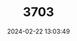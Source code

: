 ---
title: "3703"
category: "Cambarus scotti"
draft: false
date: 2024-02-22 13:03:49
languages:
  English: ["Chattooga River Crayfish"]
---